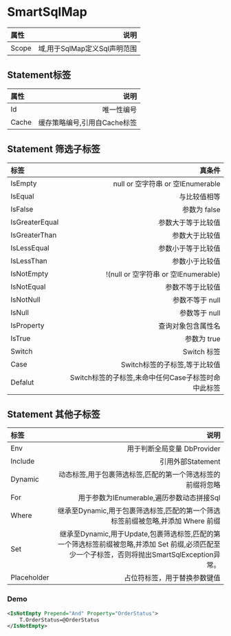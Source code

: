 # SmartSqlMap

| 属性       |    说明   |
| :--------- | --------:|
| Scope    | 域,用于SqlMap定义Sql声明范围  |

## Statement标签

| 属性       |    说明   |
| :--------- | --------:|
| Id    | 唯一性编号  |
| Cache    | 缓存策略编号,引用自Cache标签  |

## Statement 筛选子标签

| 标签           |    真条件   |
| :---------     | --------:|
| IsEmpty        | null or 空字符串 or 空IEnumerable |
| IsEqual        | 与比较值相等 |
| IsFalse        | 参数为 false  |
| IsGreaterEqual | 参数大于等于比较值     |
| IsGreaterThan  | 参数大于比较值        |
| IsLessEqual    | 参数小于等于比较值    |
| IsLessThan     | 参数小于比较值        |
| IsNotEmpty     | !(null or 空字符串 or 空IEnumerable)         |
| IsNotEqual     | 参数不等于比较值    |
| IsNotNull      | 参数不等于 null  |
| IsNull         | 参数等于 null    |
| IsProperty     | 查询对象包含属性名 |
| IsTrue         | 参数为 true         |
| Switch         | Switch 标签      |
| Case           | Switch标签的子标签,等于比较值 |
| Defalut        | Switch标签的子标签,未命中任何Case子标签时命中此标签  |

## Statement 其他子标签

| 标签       |    说明   |
| :--------- | --------:|
| Env        | 用于判断全局变量 DbProvider |
| Include    | 引用外部Statement     |
| Dynamic    | 动态标签,用于包裹筛选标签,匹配的第一个筛选标签的前缀将忽略 |
| For        | 用于参数为IEnumerable,遍历参数动态拼接Sql |
| Where      | 继承至Dynamic,用于包裹筛选标签,匹配的第一个筛选标签前缀被忽略,并添加 Where 前缀|
| Set      | 继承至Dynamic,用于Update,包裹筛选标签,匹配的第一个筛选标签前缀被忽略,并添加 Set 前缀,必须匹配至少一个子标签，否则将抛出SmartSqlException异常。|
| Placeholder    | 占位符标签，用于替换参数键值 |

### Demo

``` xml
<IsNotEmpty Prepend="And" Property="OrderStatus">
    T.OrderStatus=@OrderStatus
</IsNotEmpty>

```